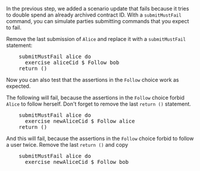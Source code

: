 In the previous step, we added a scenario update that fails because it tries to double spend an
already archived contract ID. With a `submitMustFail` command, you can simulate parties submitting
commands that you expect to fail.

Remove the last submission of `Alice` and replace it with a `submitMustFail` statement:

<pre class="file" data-filename="daml/User.daml" data-target="append">
    submitMustFail alice do
      exercise aliceCid $ Follow bob
    return ()
</pre>


Now you can also test that the assertions in the `Follow` choice work as expected.

The following will fail, because the assertions in the `Follow` choice forbid `Alice` to follow
herself.  Don't forget to remove the last `return ()` statement.

<pre class="file" data-filename="daml/User.daml" data-target="append">
    submitMustFail alice do
      exercise newAliceCid $ Follow alice
    return ()
</pre>

And this will fail, because the assertions in the `Follow` choice forbid to follow a user twice.
Remove the last `return ()` and copy

<pre class="file" data-filename="daml/User.daml" data-target="append">
    submitMustFail alice do
      exercise newAliceCid $ Follow bob
</pre>
